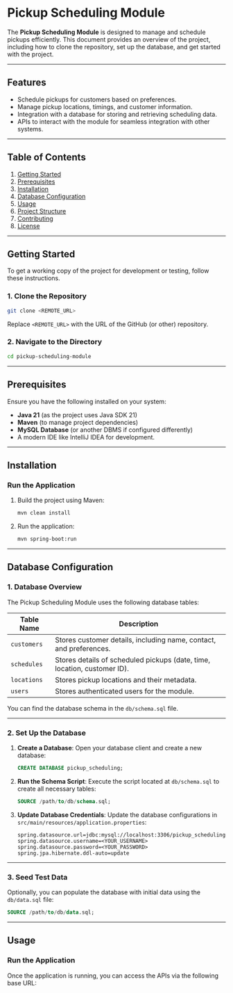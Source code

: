 # Pickup Scheduling Module

The **Pickup Scheduling Module** is designed to manage and schedule pickups efficiently. This document provides an overview of the project, including how to clone the repository, set up the database, and get started with the project.

---

## **Features**
- Schedule pickups for customers based on preferences.
- Manage pickup locations, timings, and customer information.
- Integration with a database for storing and retrieving scheduling data.
- APIs to interact with the module for seamless integration with other systems.

---

## **Table of Contents**
1. [Getting Started](#getting-started)
2. [Prerequisites](#prerequisites)
3. [Installation](#installation)
4. [Database Configuration](#database-configuration)
5. [Usage](#usage)
6. [Project Structure](#project-structure)
7. [Contributing](#contributing)
8. [License](#license)

---

## **Getting Started**
To get a working copy of the project for development or testing, follow these instructions.

### **1. Clone the Repository**
```bash
git clone <REMOTE_URL>
```
Replace `<REMOTE_URL>` with the URL of the GitHub (or other) repository.

### **2. Navigate to the Directory**
```bash
cd pickup-scheduling-module
```

---

## **Prerequisites**

Ensure you have the following installed on your system:
- **Java 21** (as the project uses Java SDK 21)
- **Maven** (to manage project dependencies)
- **MySQL Database** (or another DBMS if configured differently)
- A modern IDE like IntelliJ IDEA for development.

---

## **Installation**

### **Run the Application**
1. Build the project using Maven:
   ```bash
   mvn clean install
   ```

2. Run the application:
   ```bash
   mvn spring-boot:run
   ```

---

## **Database Configuration**

### **1. Database Overview**
The Pickup Scheduling Module uses the following database tables:

| **Table Name**        | **Description**                                   |
|-----------------------|---------------------------------------------------|
| `customers`           | Stores customer details, including name, contact, and preferences. |
| `schedules`           | Stores details of scheduled pickups (date, time, location, customer ID). |
| `locations`           | Stores pickup locations and their metadata.       |
| `users`               | Stores authenticated users for the module.        |

You can find the database schema in the `db/schema.sql` file.

---

### **2. Set Up the Database**

1. **Create a Database**:
   Open your database client and create a new database:
   ```sql
   CREATE DATABASE pickup_scheduling;
   ```

2. **Run the Schema Script**:
   Execute the script located at `db/schema.sql` to create all necessary tables:
   ```sql
   SOURCE /path/to/db/schema.sql;
   ```

3. **Update Database Credentials**:
   Update the database configurations in `src/main/resources/application.properties`:

   ```properties
   spring.datasource.url=jdbc:mysql://localhost:3306/pickup_scheduling
   spring.datasource.username=<YOUR_USERNAME>
   spring.datasource.password=<YOUR_PASSWORD>
   spring.jpa.hibernate.ddl-auto=update
   ```

---

### **3. Seed Test Data**
Optionally, you can populate the database with initial data using the `db/data.sql` file:
```sql
SOURCE /path/to/db/data.sql;
```

---

## **Usage**

### **Run the Application**
Once the application is running, you can access the APIs via the following base URL:
